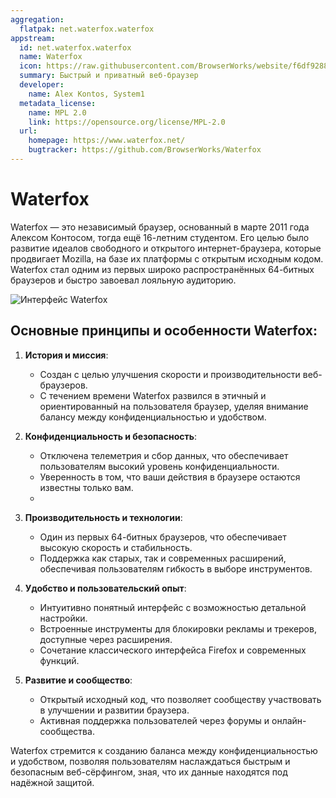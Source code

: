 ```yaml
---
aggregation:
  flatpak: net.waterfox.waterfox
appstream:
  id: net.waterfox.waterfox
  name: Waterfox
  icon: https://raw.githubusercontent.com/BrowserWorks/website/f6df9288255f402155657fec141e07e2595feb12/src/assets/icons/browser/waterfox.svg
  summary: Быстрый и приватный веб-браузер
  developer:
    name: Alex Kontos, System1
  metadata_license:
    name: MPL 2.0
    link: https://opensource.org/license/MPL-2.0
  url:
    homepage: https://www.waterfox.net/
    bugtracker: https://github.com/BrowserWorks/Waterfox
---
```


# Waterfox

Waterfox — это независимый браузер, основанный в марте 2011 года Алексом Контосом, тогда ещё 16-летним студентом. Его целью было развитие идеалов свободного и открытого интернет-браузера, которые продвигает Mozilla, на базе их платформы с открытым исходным кодом. Waterfox стал одним из первых широко распространённых 64-битных браузеров и быстро завоевал лояльную аудиторию.

![Интерфейс Waterfox](https://dl.flathub.org/media/net/waterfox/waterfox/a3eb059438f1e389a3c00a8cf5bf8f9a/screenshots/image-1_orig.webp)

<!--@include: @apps/.parts/install/content-flatpak.md-->

## Основные принципы и особенности Waterfox:

1. **История и миссия**:

   - Создан с целью улучшения скорости и производительности веб-браузеров.
   - С течением времени Waterfox развился в этичный и ориентированный на пользователя браузер, уделяя внимание балансу между конфиденциальностью и удобством.

2. **Конфиденциальность и безопасность**:
   - Отключена телеметрия и сбор данных, что обеспечивает пользователям высокий уровень конфиденциальности.
   - Уверенность в том, что ваши действия в браузере остаются известны только вам.
   -
3. **Производительность и технологии**:

   - Один из первых 64-битных браузеров, что обеспечивает высокую скорость и стабильность.
   - Поддержка как старых, так и современных расширений, обеспечивая пользователям гибкость в выборе инструментов.

4. **Удобство и пользовательский опыт**:

   - Интуитивно понятный интерфейс с возможностью детальной настройки.
   - Встроенные инструменты для блокировки рекламы и трекеров, доступные через расширения.
   - Сочетание классического интерфейса Firefox и современных функций.

5. **Развитие и сообщество**:
   - Открытый исходный код, что позволяет сообществу участвовать в улучшении и развитии браузера.
   - Активная поддержка пользователей через форумы и онлайн-сообщества.

Waterfox стремится к созданию баланса между конфиденциальностью и удобством, позволяя пользователям наслаждаться быстрым и безопасным веб-сёрфингом, зная, что их данные находятся под надёжной защитой.
